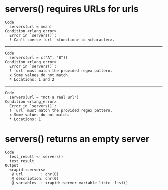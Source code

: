 # servers() requires URLs for urls

    Code
      servers(url = mean)
    Condition <rlang_error>
      Error in `servers()`:
      ! Can't coerce `url` <function> to <character>.

---

    Code
      servers(url = c("A", "B"))
    Condition <rlang_error>
      Error in `servers()`:
      ! `url` must match the provided regex pattern.
      x Some values do not match.
      * Locations: 1 and 2

---

    Code
      servers(url = "not a real url")
    Condition <rlang_error>
      Error in `servers()`:
      ! `url` must match the provided regex pattern.
      x Some values do not match.
      * Locations: 1

# servers() returns an empty server

    Code
      test_result <- servers()
      test_result
    Output
      <rapid::servers>
       @ url        : chr(0) 
       @ description: chr(0) 
       @ variables  : <rapid::server_variable_list>  list()

